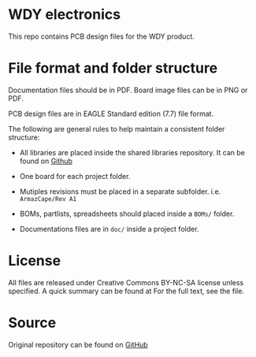 WDY electronics
===============

This repo contains PCB design files for the WDY product.

# File format and folder structure

Documentation files should be in PDF. Board image files can be in PNG or PDF.

PCB design files are in EAGLE Standard edition (7.7) file format.


The following are general rules to help maintain a consistent folder structure:

* All libraries are placed inside the shared libraries repository. It can be found
  on [Github](https://github.com/exmchina-dev/eagle-resources)

* One board for each project folder.  

* Mutiples revisions must be placed in a separate subfolder. i.e. `ArmazCape/Rev A1`

* BOMs, partlists, spreadsheets should placed inside a `BOMs/` folder.  

* Documentations files are in `doc/` inside a project folder.

# License

All files are released under Creative Commons BY-NC-SA license unless specified.
A quick summary can be found at [](https://creativecommons.org/licenses/by-nc-sa/4.0/)
For the full text, see the [](LICENSE) file.

# Source

Original repository can be found on [GitHub](https://github.com/exmachina-dev/WDY-electronics)
